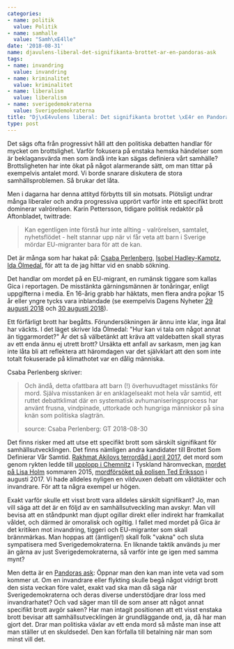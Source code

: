 ```yaml
---
categories:
- name: politik
  value: Politik
- name: samhalle
  value: "Samh\xE4lle"
date: '2018-08-31'
name: djavulens-liberal-det-signifikanta-brottet-ar-en-pandoras-ask
tags:
- name: invandring
  value: invandring
- name: kriminalitet
  value: kriminalitet
- name: liberalism
  value: liberalism
- name: sverigedemokraterna
  value: Sverigedemokraterna
title: "Dj\xE4vulens liberal: Det signifikanta brottet \xE4r en Pandoras ask"
type: post
---
```

Det sägs ofta från progressivt håll att den politiska debatten handlar för mycket om brottslighet. Varför fokusera på enstaka hemska händelser som är beklagansvärda men som ändå inte kan sägas definiera vårt samhälle? Brottsligheten har inte ökat på något alarmerande sätt, om man tittar på exempelvis antalet mord. Vi borde snarare diskutera de stora samhällsproblemen. Så brukar det låta.

Men i dagarna har denna attityd förbytts till sin motsats. Plötsligt undrar många liberaler och andra progressiva upprört varför inte ett specifikt brott dominerar valrörelsen. Karin Pettersson, tidigare politisk redaktör på Aftonbladet, twittrade:

> Kan egentligen inte förstå hur inte allting - valrörelsen, samtalet, nyhetsflödet - helt stannar upp när vi får veta att barn i Sverige mördar EU-migranter bara för att de kan.

Det är många som har hakat på: [Csaba Perlenberg](https://www.expressen.se/gt/ledare/csaba-perlenberg/darfor-blir-eu-migrantens-dod-inte-en-valfraga/), [Isobel Hadley-Kamptz](https://www.dt.se/artikel/opinion/ledare/isobel-hadley-kamptz-vad-sager-det-om-sverige-idag-att-barn-dodar-en-tiggare-utan-att-det-blir-en-huvudnyhet), [Ida Ölmedal](https://www.expressen.se/kultur/ida-olmedal/hur-kan-vi-tala-om-nagot-annat-an-tiggarmordet/), för att ta de jag hittar vid en snabb sökning.

Det handlar om mordet på en EU-migrant, en rumänsk tiggare som kallas Gica i reportagen. De misstänkta gärningsmännen är tonåringar, enligt uppgifterna i media. En 16-årig grabb har häktats, men flera andra pojkar 15 år eller yngre tycks vara inblandade (se exempelvis Dagens Nyheter [29 augusti 2018](https://www.dn.se/nyheter/sverige/annu-en-tonaring-misstankt-for-mord/) och [30 augusti 2018](https://www.dn.se/arkiv/nyheter/det-ar-ofattbart-sa-svart-att-ta-in/)).

Ett förfärligt brott har begåtts. Förundersökningen är ännu inte klar, inga åtal har väckts. I det läget skriver Ida Ölmedal: "Hur kan vi tala om något annat än tiggarmordet?" Är det så välbetänkt att kräva att valdebatten skall styras av ett enda ännu ej utrett brott? Ursäkta ett anfall av sarkasm, men jag kan inte låta bli att reflektera att häromdagen var det självklart att den som inte totalt fokuserade på klimathotet var en dålig människa.

Csaba Perlenberg skriver:

> Och ändå, detta ofattbara att barn (!) överhuvudtaget misstänks för mord. Själva misstanken är en anklagelseakt mot hela vår samtid, ett ruttet debattklimat där en systematisk avhumaniseringsprocess har använt frusna, vindpinade, uttorkade och hungriga människor på sina knän som politiska slagträn.
>
> source: Csaba Perlenberg: GT 2018-08-30

Det finns risker med att utse ett specifikt brott som särskilt signifikant för samhällsutvecklingen. Det finns nämligen andra kandidater till Brottet Som Definierar Vår Samtid. [Rakhmat Akilovs terrordåd i april 2017](https://sv.wikipedia.org/wiki/Attentatet_i_Stockholm_2017), det mord som genom rykten ledde till [upplopp i Chemnitz](https://www.dn.se/nyheter/varlden/stor-radsla-for-nya-kravaller-i-chemnitz-vagar-inte-ga-ut/) i Tyskland häromveckan, [mordet på Lisa Holm](https://sv.wikipedia.org/wiki/Mordet_p%C3%A5_Lisa_Holm) sommaren 2015, [mordförsöket på polisen Ted Eriksson](https://www.aftonbladet.se/nyheter/krim/a/kab6jB/knivhogg-polisen-ted--doms-till-fem-ars-fangelse) i augusti 2017. Vi hade alldeles nyligen en vildvuxen debatt om våldtäkter och invandrare. För att ta några exempel ur högen.

Exakt varför skulle ett visst brott vara alldeles särskilt signifikant? Jo, man vill säga att det är en följd av en samhällsutveckling man avskyr. Man vill bevisa att en ståndpunkt man djupt ogillar direkt eller indirekt har framkallat våldet, och därmed är omoralisk och ogiltig. I fallet med mordet på Gica är det kritiken mot invandring, tiggeri och EU-migranter som skall brännmärkas. Man hoppas att (äntligen!) skall folk "vakna" och sluta sympatisera med Sverigedemokraterna. En liknande taktik används ju mer än gärna av just Sverigedemokraterna, så varför inte ge igen med samma mynt?

Men detta är en [Pandoras ask](https://sv.wikipedia.org/wiki/Pandora_(mytologi)): Öppnar man den kan man inte veta vad som kommer ut. Om en invandrare eller flykting skulle begå något vidrigt brott den sista veckan före valet, exakt vad ska man då säga när Sverigedemokraterna och deras diverse understödjare drar loss med invandrarhatet? Och vad säger man till de som anser att något annat specifikt brott avgör saken? Har man intagit positionen att ett visst enstaka brott bevisar att samhällsutvecklingen är grundläggande ond, ja, då har man gjort det. Drar man politiska växlar av ett enda mord så måste man inse att man ställer ut en skuldsedel. Den kan förfalla till betalning när man som minst vill det.


